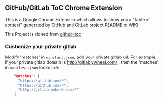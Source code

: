 

## GitHub/GitLab ToC Chrome Extension

This is a Google Chrome Extension which allows to show you a "table of content" generated by [GitHub](https://github.com) and [GitLab](https://gitlab.com) project README or WIKI.

This Project is cloned from [github-toc](https://github.com/summerblue/github-toc)

### Customize your private gitlab

Modify 'matches' in `manifest.json`, add your private gitlab url. For example, if your private gitlab domain is http://gitlab.ywheel.com/ , then the 'matches' in `manifest.json` looks like:

```json
    "matches": [
      "https://gitlab.com/*",
      "https://github.com/*",
      "http://gitlab.ywheel.com/*"
    ]
```
